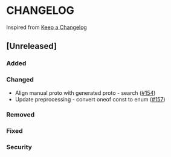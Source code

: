 # CHANGELOG

Inspired from [Keep a Changelog](https://keepachangelog.com/en/1.0.0/)

## [Unreleased]
### Added

### Changed
- Align manual proto with generated proto - search ([#154](https://github.com/opensearch-project/opensearch-protobufs/pull/154))
- Update preprocessing - convert oneof const to enum ([#157](https://github.com/opensearch-project/opensearch-protobufs/pull/157))

### Removed

### Fixed

### Security
